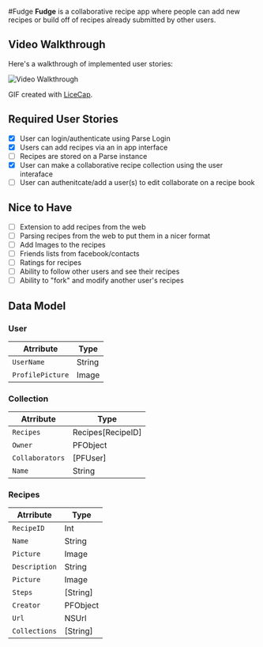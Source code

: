#Fudge
**Fudge** is a collaborative recipe app where people can add new recipes or build off of recipes already submitted by other users.

## Video Walkthrough 

Here's a walkthrough of implemented user stories:

<img src='http://i.imgur.com/bDZL681.gif' title='Video Walkthrough' width='' alt='Video Walkthrough' />

GIF created with [LiceCap](http://www.cockos.com/licecap/).

## Required User Stories 
- [x] User can login/authenticate using Parse Login
- [x] Users can add recipes via an in app interface
- [ ] Recipes are stored on a Parse instance
- [x] User can make a collaborative recipe collection using the user interaface
- [ ] User can authenitcate/add a user(s) to edit collaborate on a recipe book

## Nice to Have
- [ ] Extension to add recipes from the web
- [ ] Parsing recipes from the web to put them in a nicer format
- [ ] Add Images to the recipes
- [ ] Friends lists from facebook/contacts
- [ ] Ratings for recipes
- [ ] Ability to follow other users and see their recipes
- [ ] Ability to "fork" and modify another user's recipes

## Data Model

### User

|Atrribute|Type|
|---------|----|
|`UserName`| String|
|`ProfilePicture`| Image|

### Collection

|Atrribute|Type|
|---------|----|
|`Recipes`| Recipes[RecipeID]|
|`Owner`| PFObject|
|`Collaborators` | [PFUser] |
|`Name` | String |

### Recipes

|Atrribute|Type|
|---------|----|
|`RecipeID`| Int|
|`Name` | String |
|`Picture`| Image|
|`Description`| String |
|`Picture` | Image |
|`Steps` | [String] |
|`Creator`| PFObject |
|`Url`    | NSUrl |
|`Collections` | [String] |

